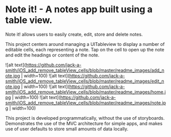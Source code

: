 # Note it! - A notes app built using a table view.
Note it! allows users to easily create, edit, store and delete notes. 

This project centers around managing a UITableview to display a number of editable cells, each representing a note. Tap on the cell to open up the note and edit the headings or content of the note.

![alt text](https://github.com/jack-a-smith/iOS_add_remove_tableView_cells/blob/master/readme_images/add_note.jpg | width=100)
![alt text](https://github.com/jack-a-smith/iOS_add_remove_tableView_cells/blob/master/readme_images/edit_note.jpg | width=100)
![alt text](https://github.com/jack-a-smith/iOS_add_remove_tableView_cells/blob/master/readme_images/home.jpg | width=100)
![alt text](https://github.com/jack-a-smith/iOS_add_remove_tableView_cells/blob/master/readme_images/note.jpg | width=100)

This project is developed programmatically, without the use of storyboards. Demonstrates the use of the MVC architecture for simple apps, and makes use of user defaults to store small amounts of data locally.
